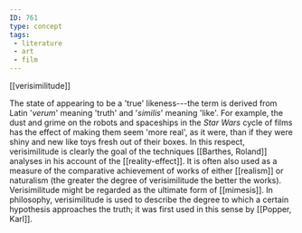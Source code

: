 ```yaml
---
ID: 761
type: concept
tags: 
 - literature
 - art
 - film
---
```


[[verisimilitude]]

 The state of
appearing to be a 'true' likeness---the term is derived from Latin
'*verum*' meaning 'truth' and '*similis*' meaning 'like'. For example,
the dust and grime on the robots and spaceships in the *Star Wars* cycle
of films has the effect of making them seem 'more real', as it were,
than if they were shiny and new like toys fresh out of their boxes. In
this respect, verisimilitude is clearly the goal of the techniques
[[Barthes, Roland]] analyses
in his account of the
[[reality-effect]]. It is
often also used as a measure of the comparative achievement of works of
either [[realism]] or
naturalism (the greater the degree of verisimilitude the better the
works). Verisimilitude might be regarded as the ultimate form of
[[mimesis]]. In philosophy,
verisimilitude is used to describe the degree to which a certain
hypothesis approaches the truth; it was first used in this sense by
[[Popper, Karl]].
